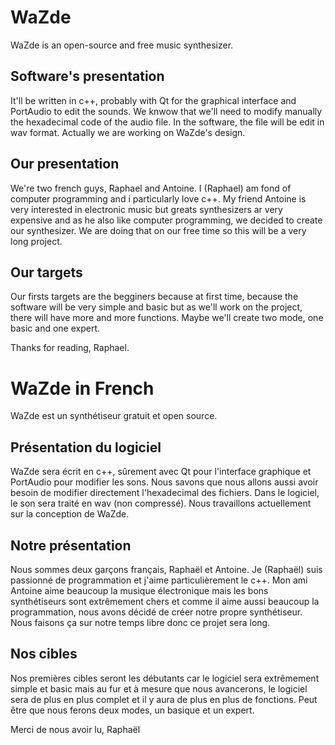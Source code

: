 # WaZde

WaZde is an open-source and free music synthesizer.

Software's presentation
-----------------------

It'll be written in c++, probably with Qt for the graphical interface and PortAudio to edit the sounds.
We knwow that we'll need to modify manually the hexadecimal code of the audio file.
In the software, the file will be edit in wav format.
Actually we are working on WaZde's design.

Our presentation
----------------

We're two french guys, Raphael and Antoine.
I (Raphael) am fond of computer programming and i particularly love c++.
My friend Antoine is very interested in electronic music but greats synthesizers ar very expensive and as he also like computer programming, we decided to create our synthesizer.
We are doing that on our free time so this will be a very long project.

Our targets
-----------

Our firsts targets are the begginers because at first time, because the software will be very simple and basic but as we'll work on the project, there will have more and more functions.
Maybe we'll create two mode, one basic and one expert.


Thanks for reading, Raphael.

# WaZde in French

WaZde est un synthétiseur gratuit et open source. 

Présentation du logiciel
------------------------

WaZde sera écrit en c++, sûrement avec Qt pour l'interface graphique et PortAudio pour modifier les sons. 
Nous savons que nous allons aussi avoir besoin de modifier directement l'hexadecimal des fichiers.
Dans le logiciel, le son sera traité en wav (non compressé). 
Nous travaillons actuellement sur la conception de WaZde. 

Notre présentation
------------------

Nous sommes deux garçons français, Raphaël et Antoine.
Je (Raphaël) suis passionné de programmation et j'aime particulièrement le c++. 
Mon ami Antoine aime beaucoup la musique électronique mais les bons synthétiseurs sont extrêmement chers et comme il aime aussi beaucoup la programmation, nous avons décidé de créer notre propre synthétiseur. 
Nous faisons ça sur notre temps libre donc ce projet sera long. 

Nos cibles
----------

Nos premières cibles seront les débutants car le logiciel sera extrêmement simple et basic mais au fur et à mesure que nous avancerons, le logiciel sera de plus en plus complet et il y aura de plus en plus de fonctions. 
Peut être que nous ferons deux modes, un basique et un expert.

Merci de nous avoir lu, 
Raphaël
